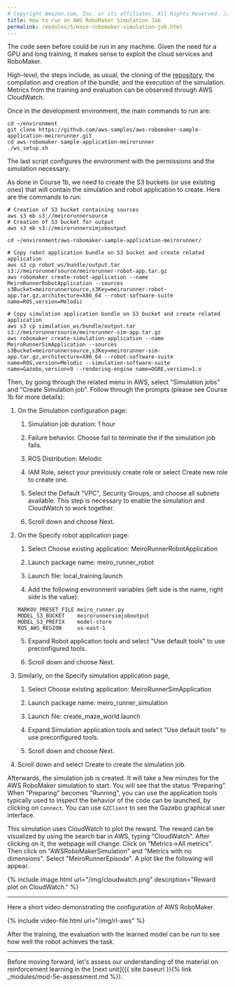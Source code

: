 ```yaml
---
# Copyright Amazon.com, Inc. or its affiliates. All Rights Reserved. // SPDX-License-Identifier: CC-BY-SA-4.0
title: How to run on AWS RoboMaker Simulation Job
permalink: /modules/5/maze-robomaker-simulation-job.html
---
```


The code seen before could be run in any machine. Given the need for a GPU and long training, it makes sense to exploit the cloud services and RoboMaker.

High-level, the steps include, as usual, the cloning of the [repository](https://github.com/aws-samples/aws-robomaker-sample-application-meirorunner), the compilation and creation of the bundle, and the execution of the simulation. Metrics from the training and evaluation can be observed through AWS CloudWatch.

Once in the development environment, the main commands to run are:

```
cd ~/environment
git clone https://github.com/aws-samples/aws-robomaker-sample-application-meirorunner.git  
cd aws-robomaker-sample-application-meirorunner
./ws_setup.sh
```

The last script configures the environment with the permissions and the simulation necessary.

As done in Course 1b, we need to create the S3 buckets (or use existing ones) that will contain the simulation and robot application to create. Here are the commands to run:

```
# Creation of S3 bucket containing sources
aws s3 mb s3://meirorunnersource
# Creation of S3 bucket for output
aws s3 mb s3://meirorunnersimjoboutput

cd ~/environment/aws-robomaker-sample-application-meirorunner/

# Copy robot application bundle on S3 bucket and create related application
aws s3 cp robot_ws/bundle/output.tar s3://meirorunnersource/meirorunner-robot-app.tar.gz
aws robomaker create-robot-application --name MeiroRunnerRobotApplication --sources s3Bucket=meirorunnersource,s3Key=meirorunner-robot-app.tar.gz,architecture=X86_64 --robot-software-suite name=ROS,version=Melodic

# Copy simulation application bundle on S3 bucket and create related application
aws s3 cp simulation_ws/bundle/output.tar s3://meirorunnersource/meirorunner-sim-app.tar.gz
aws robomaker create-simulation-application --name MeiroRunnerSimApplication --sources s3Bucket=meirorunnersource,s3Key=meirorunner-sim-app.tar.gz,architecture=X86_64 --robot-software-suite name=ROS,version=Melodic --simulation-software-suite name=Gazebo,version=9 --rendering-engine name=OGRE,version=1.x
```

Then, by going through the related menu in AWS, select "Simulation jobs" and "Create Simulation job". Follow through the prompts (please see Course 1b for more details):

1. On the Simulation configuration page:

    1. Simulation job duration: 1 hour

    2. Failure behavior. Choose fail to terminate the if the simulation job fails.

    3. ROS Distribution: Melodic

    4. IAM Role, select your previously create role or select Create new role to create one.
    
    5. Select the Default "VPC", Security Groups, and choose all subnets available. This step is necessary to enable the simulation and CloudWatch to work together. 

    6. Scroll down and choose Next.
    
2. On the Specify robot application page:

    1. Select Choose existing application: MeiroRunnerRobotApplication

    2. Launch package name: meiro_runner_robot

    3. Launch file: local_training.launch

    4. Add the following environment variables (left side is the name, right side is the value):
    
     ```
     MARKOV_PRESET_FILE meiro_runner.py
     MODEL_S3_BUCKET    meirorunnersimjoboutput
     MODEL_S3_PREFIX    model-store
     ROS_AWS_REGION     us-east-1
    ```

    5. Expand Robot application tools and select "Use default tools" to use preconfigured tools.

    6. Scroll down and choose Next.

3. Similarly, on the Specify simulation application page,

    1. Select Choose existing application: MeiroRunnerSimApplication

    2. Launch package name: meiro_runner_simulation

    3. Launch file: create_maze_world.launch

    4. Expand Simulation application tools and select "Use default tools"  to use preconfigured tools.

    5. Scroll down and choose Next.

4. Scroll down and select Create to create the simulation job.

Afterwards, the simulation job is created.  It will take a few minutes for the AWS RoboMaker simulation to start. You will see that the status “Preparing”. When "Preparing" becomes "Running", you can use the application tools typically used to inspect the behavior of the code can be launched, by clicking on `Connect`. You can use `GZClient` to see the Gazebo graphical user interface.

This simulation uses CloudWatch to plot the reward. The reward can be visualized by using the search bar in AWS, typing "CloudWatch". After clicking on it, the webpage will change. Click on "Metrics->All metrics". Then click on "AWSRoboMakerSimulation" and "Metrics with no dimensions". Select "MeiroRunnerEpisode". A plot like the following will appear.

{% include image.html url="/img/cloudwatch.png" description="Reward plot on CloudWatch." %}

---
Here a short video demonstrating the configuration of AWS RoboMaker.

{% include video-file.html url="/img/rl-aws" %}

After the training, the evaluation with the learned model can be run to see how well the robot achieves the task.

---
Before moving forward, let's assess our understanding of the material on reinforcement learning in the [next unit]({{ site.baseurl }}{% link _modules/mod-5e-assessment.md %}).
